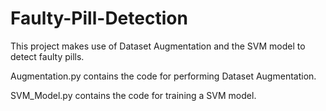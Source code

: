 # Faulty-Pill-Detection

This project makes use of Dataset Augmentation and the SVM model to detect faulty pills. 

Augmentation.py contains the code for performing Dataset Augmentation.

SVM_Model.py contains the code for training a SVM model.
